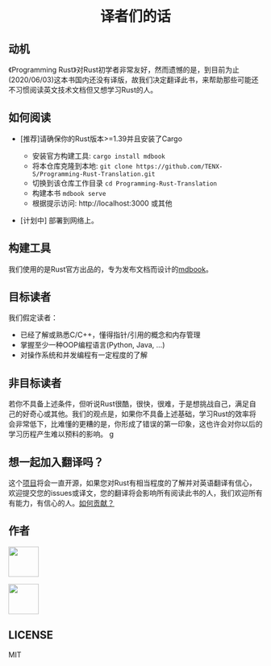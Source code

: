 <h1 align="center">译者们的话</h1>


## 动机
《Programming Rust》对Rust初学者非常友好，然而遗憾的是，到目前为止(2020/06/03)这本书国内还没有译版，故我们决定翻译此书，来帮助那些可能还不习惯阅读英文技术文档但又想学习Rust的人。


## 如何阅读
- [推荐]请确保你的Rust版本>=1.39并且安装了Cargo
    - 安装官方构建工具: `cargo install mdbook`
    - 将本仓库克隆到本地: `git clone https://github.com/TENX-S/Programming-Rust-Translation.git`
    - 切换到该仓库工作目录 `cd Programming-Rust-Translation`
    - 构建本书 `mdbook serve`
    - 根据提示访问: http://localhost:3000 或其他

- [计划中] 部署到网络上。

## 构建工具
我们使用的是Rust官方出品的，专为发布文档而设计的[mdbook](https://github.com/rust-lang/mdBook)。


## 目标读者
我们假定读者：
- 已经了解或熟悉C/C++，懂得指针/引用的概念和内存管理
- 掌握至少一种OOP编程语言(Python, Java, ...)
- 对操作系统和并发编程有一定程度的了解

## 非目标读者
若你不具备上述条件，但听说Rust很酷，很快，很难，于是想挑战自己，满足自己的好奇心或其他。我们的观点是，如果你不具备上述基础，学习Rust的效率将会非常低下，比难懂的更糟的是，你形成了错误的第一印象，这也许会对你以后的学习历程产生难以预料的影响。
g
## 想一起加入翻译吗？
这个[项目](https://github.com/TENX-S/Programming-Rust-Translation)将会一直开源，如果您对Rust有相当程度的了解并对英语翻译有信心，欢迎提交您的issues或译文，您的翻译将会影响所有阅读此书的人，我们欢迎所有有能力，有信心的人。[如何贡献？](CONTRIBUTIONS.md)


## 作者


<a href="https://github.com/TENX-S"><img src="https://avatars1.githubusercontent.com/u/40336192?s=460&amp" width="60px"></a>

<a href="https://github.com/KallenW"><img src="https://avatars1.githubusercontent.com/u/40336192?s=460&amp" width="60px"></a>


## LICENSE
MIT
